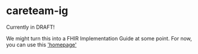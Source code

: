 # careteam-ig

Currently in DRAFT!

We might turn this into a FHIR Implementation Guide at some point. For now, you can use this ['homepage'](/input/pagecontent/introduction.md)